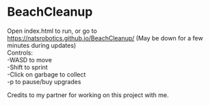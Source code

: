 # BeachCleanup

Open index.html to run, or go to https://natsrobotics.github.io/BeachCleanup/ (May be down for a few minutes during updates)<br>
Controls:<br>
-WASD to move<br>
-Shift to sprint<br>
-Click on garbage to collect<br>
-p to pause/buy upgrades

Credits to my partner for working on this project with me.
